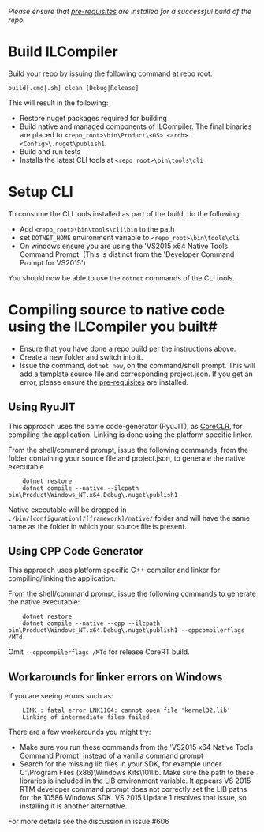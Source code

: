 _Please ensure that [pre-requisites](prerequisites-for-building.md) are installed for a successful build of the repo._

# Build ILCompiler #

Build your repo by issuing the following command at repo root:

```
build[.cmd|.sh] clean [Debug|Release]
```

This will result in the following:

- Restore nuget packages required for building
- Build native and managed components of ILCompiler. The final binaries are placed to `<repo_root>\bin\Product\<OS>.<arch>.<Config>\.nuget\publish1`.
- Build and run tests
- Installs the latest CLI tools at `<repo_root>\bin\tools\cli`

# Setup CLI
To consume the CLI tools installed as part of the build, do the following:

* Add `<repo_root>\bin\tools\cli\bin` to the path
* set `DOTNET_HOME` environment variable to `<repo_root>\bin\tools\cli`
* On windows ensure you are using the 'VS2015 x64 Native Tools Command Prompt'
    (This is distinct from the 'Developer Command Prompt for VS2015')

You should now be able to use the `dotnet` commands of the CLI tools.

# Compiling source to native code using the ILCompiler you built#

* Ensure that you have done a repo build per the instructions above.
* Create a new folder and switch into it. 
* Issue the command, `dotnet new`, on the command/shell prompt. This will add a template source file and corresponding project.json. If you get an error, please ensure the [pre-requisites](prerequisites-for-building.md) are installed. 


## Using RyuJIT ##

This approach uses the same code-generator (RyuJIT), as [CoreCLR](https://github.com/dotnet/coreclr), for compiling the application. Linking is done using the platform specific linker.

From the shell/command prompt, issue the following commands, from the folder containing your source file and project.json, to generate the native executable

``` 
    dotnet restore
    dotnet compile --native --ilcpath bin\Product\Windows_NT.x64.Debug\.nuget\publish1
``` 

Native executable will be dropped in `./bin/[configuration]/[framework]/native/` folder and will have the same name as the folder in which your source file is present.

## Using CPP Code Generator ##

This approach uses platform specific C++ compiler and linker for compiling/linking the application.

From the shell/command prompt, issue the following commands to generate the native executable:

``` 
    dotnet restore
    dotnet compile --native --cpp --ilcpath bin\Product\Windows_NT.x64.Debug\.nuget\publish1 --cppcompilerflags /MTd
```

Omit `--cppcompilerflags /MTd` for release CoreRT build.

## Workarounds for linker errors on Windows ##

If you are seeing errors such as: 

```
    LINK : fatal error LNK1104: cannot open file 'kernel32.lib'
    Linking of intermediate files failed.
```

There are a few workarounds you might try:
 - Make sure you run these commands from the 'VS2015 x64 Native Tools Command Prompt' instead of a vanilla command prompt
 - Search for the missing lib files in your SDK, for example under C:\Program Files (x86)\Windows Kits\10\lib. Make sure the path to these libraries is included in the LIB environment variable. It appears VS 2015 RTM developer command prompt does not correctly set the LIB paths for the 10586 Windows SDK. VS 2015 Update 1 resolves that issue, so installing it is another alternative.

For more details see the discussion in issue #606

